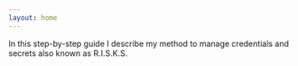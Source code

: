 ```yaml
---
layout: home
---
```


In this step-by-step guide I describe my method to manage credentials and secrets also known as R.I.S.K.S.
